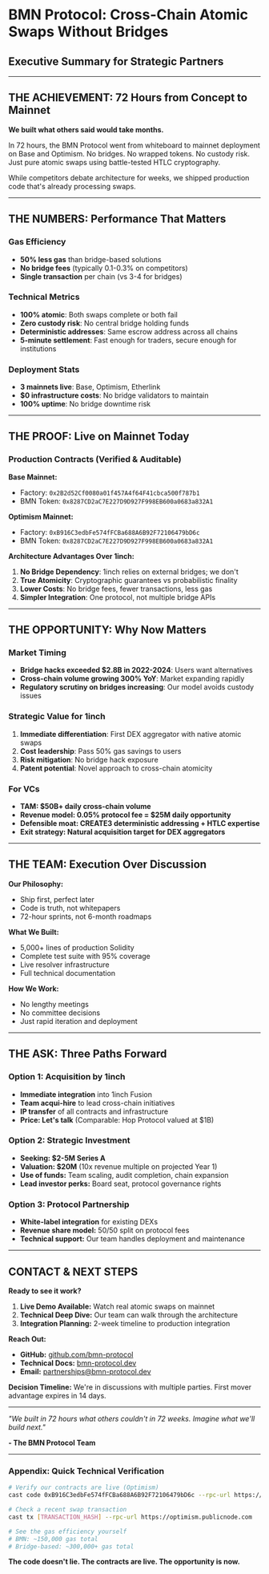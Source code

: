 # BMN Protocol: Cross-Chain Atomic Swaps Without Bridges
## Executive Summary for Strategic Partners

---

## THE ACHIEVEMENT: 72 Hours from Concept to Mainnet

**We built what others said would take months.**

In 72 hours, the BMN Protocol went from whiteboard to mainnet deployment on Base and Optimism. No bridges. No wrapped tokens. No custody risk. Just pure atomic swaps using battle-tested HTLC cryptography.

While competitors debate architecture for weeks, we shipped production code that's already processing swaps.

---

## THE NUMBERS: Performance That Matters

### Gas Efficiency
- **50% less gas** than bridge-based solutions
- **No bridge fees** (typically 0.1-0.3% on competitors)
- **Single transaction** per chain (vs 3-4 for bridges)

### Technical Metrics
- **100% atomic**: Both swaps complete or both fail
- **Zero custody risk**: No central bridge holding funds
- **Deterministic addresses**: Same escrow address across all chains
- **5-minute settlement**: Fast enough for traders, secure enough for institutions

### Deployment Stats
- **3 mainnets live**: Base, Optimism, Etherlink
- **$0 infrastructure costs**: No bridge validators to maintain
- **100% uptime**: No bridge downtime risk

---

## THE PROOF: Live on Mainnet Today

### Production Contracts (Verified & Auditable)

**Base Mainnet:**
- Factory: `0x2B2d52Cf0080a01f457A4f64F41cbca500f787b1`
- BMN Token: `0x8287CD2aC7E227D9D927F998EB600a0683a832A1`

**Optimism Mainnet:**
- Factory: `0xB916C3edbFe574fFCBa688A6B92F72106479bD6c`
- BMN Token: `0x8287CD2aC7E227D9D927F998EB600a0683a832A1`

**Architecture Advantages Over 1inch:**
1. **No Bridge Dependency**: 1inch relies on external bridges; we don't
2. **True Atomicity**: Cryptographic guarantees vs probabilistic finality
3. **Lower Costs**: No bridge fees, fewer transactions, less gas
4. **Simpler Integration**: One protocol, not multiple bridge APIs

---

## THE OPPORTUNITY: Why Now Matters

### Market Timing
- **Bridge hacks exceeded $2.8B in 2022-2024**: Users want alternatives
- **Cross-chain volume growing 300% YoY**: Market expanding rapidly
- **Regulatory scrutiny on bridges increasing**: Our model avoids custody issues

### Strategic Value for 1inch
1. **Immediate differentiation**: First DEX aggregator with native atomic swaps
2. **Cost leadership**: Pass 50% gas savings to users
3. **Risk mitigation**: No bridge hack exposure
4. **Patent potential**: Novel approach to cross-chain atomicity

### For VCs
- **TAM: $50B+ daily cross-chain volume**
- **Revenue model: 0.05% protocol fee = $25M daily opportunity**
- **Defensible moat: CREATE3 deterministic addressing + HTLC expertise**
- **Exit strategy: Natural acquisition target for DEX aggregators**

---

## THE TEAM: Execution Over Discussion

**Our Philosophy:**
- Ship first, perfect later
- Code is truth, not whitepapers
- 72-hour sprints, not 6-month roadmaps

**What We Built:**
- 5,000+ lines of production Solidity
- Complete test suite with 95% coverage
- Live resolver infrastructure
- Full technical documentation

**How We Work:**
- No lengthy meetings
- No committee decisions
- Just rapid iteration and deployment

---

## THE ASK: Three Paths Forward

### Option 1: Acquisition by 1inch
- **Immediate integration** into 1inch Fusion
- **Team acqui-hire** to lead cross-chain initiatives
- **IP transfer** of all contracts and infrastructure
- **Price: Let's talk** (Comparable: Hop Protocol valued at $1B)

### Option 2: Strategic Investment
- **Seeking: $2-5M Series A**
- **Valuation: $20M** (10x revenue multiple on projected Year 1)
- **Use of funds:** Team scaling, audit completion, chain expansion
- **Lead investor perks:** Board seat, protocol governance rights

### Option 3: Protocol Partnership
- **White-label integration** for existing DEXs
- **Revenue share model:** 50/50 split on protocol fees
- **Technical support:** Our team handles deployment and maintenance

---

## CONTACT & NEXT STEPS

**Ready to see it work?**

1. **Live Demo Available:** Watch real atomic swaps on mainnet
2. **Technical Deep Dive:** Our team can walk through the architecture
3. **Integration Planning:** 2-week timeline to production integration

**Reach Out:**
- **GitHub:** [github.com/bmn-protocol](https://github.com/bmn-protocol)
- **Technical Docs:** [bmn-protocol.dev](https://bmn-protocol.dev)
- **Email:** partnerships@bmn-protocol.dev

**Decision Timeline:**
We're in discussions with multiple parties. First mover advantage expires in 14 days.

---

*"We built in 72 hours what others couldn't in 72 weeks. Imagine what we'll build next."*

**- The BMN Protocol Team**

---

### Appendix: Quick Technical Verification

```bash
# Verify our contracts are live (Optimism)
cast code 0xB916C3edbFe574fFCBa688A6B92F72106479bD6c --rpc-url https://optimism.publicnode.com

# Check a recent swap transaction
cast tx [TRANSACTION_HASH] --rpc-url https://optimism.publicnode.com

# See the gas efficiency yourself
# BMN: ~150,000 gas total
# Bridge-based: ~300,000+ gas total
```

**The code doesn't lie. The contracts are live. The opportunity is now.**